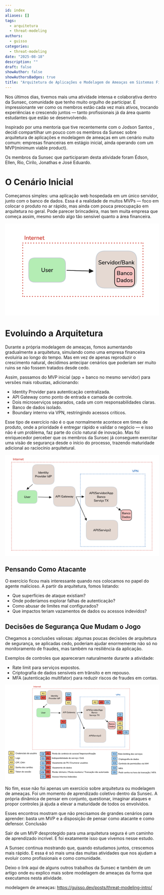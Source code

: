 ```yaml
---
id: index
aliases: []
tags:
  - arquitetura
  - threat-modeling
authors:
  - guisso
categories:
  - threat-modeling
date: "2025-08-18"
description: ""
draft: false
showAuthor: false
showAuthorsBadges: true
title: "Arquitetura de Aplicações e Modelagem de Ameaças em Sistemas Financeiros"
---
```


Nos últimos dias, tivemos mais uma atividade intensa e colaborativa dentro da Sunsec, comunidade que tenho muito orgulho de participar. É impressionante ver como os membros estão cada vez mais ativos, trocando experiências e crescendo juntos — tanto profissionais já da área quanto estudantes que estão se desenvolvendo.

Inspirado por uma mentoria que tive recentemente com o Jodson Santos , decidi compartilhar um pouco com os membros da Sunsec sobre arquitetura de aplicações e modelagem de ameaças em um cenário muito comum: empresas financeiras em estágio inicial, ainda operando com um MVP(minimum viable product).

Os membros da Sunsec que participaram desta atividade foram Édson, Ellen, Rio, Cirilo, Jonathas e José Eduardo.

# O Cenário Inicial

Começamos simples: uma aplicação web hospedada em um único servidor, junto com o banco de dados. Essa é a realidade de muitos MVPs — foco em colocar o produto no ar rápido, mas ainda com pouca preocupação em arquitetura no geral. Pode parecer brincadeira, mas tem muita empresa que começa assim, mesmo sendo algo tão sensível quanto a área financeira.

![mvp](mvp.png)

# Evoluindo a Arquitetura

Durante a própria modelagem de ameaças, fomos aumentando gradualmente a arquitetura, simulando como uma empresa financeira evoluiria ao longo do tempo. Mas em vez de apenas reproduzir o crescimento natural, decidimos antecipar cenários que poderiam ser muito ruins se não fossem tratados desde cedo.

Assim, passamos do MVP inicial (app + banco no mesmo servidor) para versões mais robustas, adicionando:

- Identity Provider para autenticação centralizada.
- API Gateway como ponto de entrada e camada de controle.
- Dois microserviços separados, cada um com responsabilidades claras.
- Banco de dados isolado.
- Boundary interno via VPN, restringindo acessos críticos.

Esse tipo de exercício não é o que normalmente acontece em times de produto, onde a prioridade é entregar rápido e validar o negócio — e isso não é um problema, faz parte do ciclo natural de inovação. Mas foi enriquecedor perceber que os membros da Sunsec já conseguem exercitar uma visão de segurança desde o início do processo, trazendo maturidade adicional ao raciocínio arquitetural.

![dataflow](dataflow.png)

## Pensando Como Atacante

O exercício ficou mais interessante quando nos colocamos no papel do agente malicioso. A partir da arquitetura, fomos listando:

- Que superfícies de ataque existiam?
- Onde poderíamos explorar falhas de autenticação?
- Como abusar de limites mal configurados?
- Que impactos teriam vazamentos de dados ou acessos indevidos?

## Decisões de Segurança Que Mudam o Jogo

Chegamos a conclusões valiosas: algumas poucas decisões de arquitetura de segurança, se aplicadas cedo, poderiam ajudar enormemente não só no monitoramento de fraudes, mas também na resiliência da aplicação.

Exemplos de controles que apareceram naturalmente durante a atividade:

- Rate limit para serviços expostos.
- Criptografia de dados sensíveis em trânsito e em repouso.
- MFA (autenticação multifator) para reduzir riscos de fraudes em contas.

![threat-modeling](threat-modeling.png)

No fim, esse não foi apenas um exercício sobre arquitetura ou modelagem de ameaças. Foi um momento de aprendizado coletivo dentro da Sunsec. A própria dinâmica de pensar em conjunto, questionar, imaginar ataques e propor controles já ajuda a elevar a maturidade de todos os envolvidos.

Esses encontros mostram que não precisamos de grandes cenários para aprender: basta um MVP e a disposição de pensar como atacante e como defensor.
Conclusão

Sair de um MVP desprotegido para uma arquitetura segura é um caminho de aprendizado incrível. E foi exatamente isso que vivemos nesse estudo.

A Sunsec continua mostrando que, quando estudamos juntos, crescemos mais rápido. E essa é só mais uma das muitas atividades que nos ajudam a evoluir como profissionais e como comunidade.

Deixo o link aqui de alguns outros trabalhos da Sunsec e também de um artigo onde eu explico mais sobre modelagem de ameaças da forma que executamos nesta atividade.

modelagem de ameaças: https://guisso.dev/posts/threat-modeling-intro/

